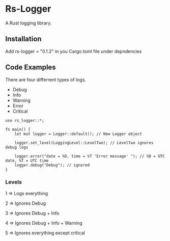 # Rs-Logger

A Rust logging library.

## Installation

Add rs-logger = "0.1.2" in you Cargo.toml file under depndencies

## Code Examples

There are four differrent types of logs.

* Debug
* Info
* Warning
* Error
* Critical
  
```
use rs_logger::*;

fn main() {
    let mut logger = Logger::default(); // New Logger object

    logger.set_level(LoggingLevel::LevelTwo); // LevelTwo ignores debug logs

    logger.error("date = %D, time = %T 'Error message' "); // %D = UTC date, %T = UTC time
    logger.debug("Debug"); // ignored
}

```

### Levels

1 => Logs everything

2 => Ignores Debug

3 => Ignores Debug + Info

4 => Ignores Debug + Info + Warning

5 => Ignores everything except critical
